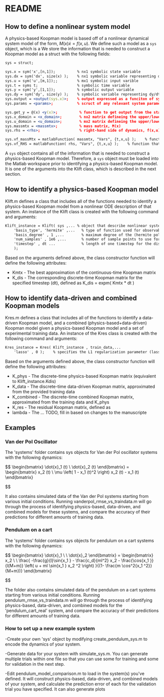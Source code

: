 # README

## How to define a nonlinear system model

A physics-based Koopman model is based off of a nonlinear dynamical system model of the form, $M(x)\dot{x} = f(x,u)$. We define such a model as a `sys` object, which is a We store the information that is needed to construct a Koopman model as a struct with the following fields:

```apache
sys = struct;

sys.x = sym('x',[n,1]);          % nx1 symbolic state variable
sys.dx = sym('dx', size(x) );    % nx1 symbolic variable representing dx/dt
sys.u = sym('u',[m,1]);;         % mx1 symbolic input varible 
sys.t = syms t;                  % symbolic time variable
sys.y = sym('y',[1,1]);          % symbolic output variable
sys.dy = sym('dy', size(y) );    % symbolic variable representing dy/dt
sys.output = <output(sys.x)>;    % output expressed as a funciton of sys.x
sys.params = <params>;           % scruct of any relevant system parameters (optional)

sys.get_y = @(x) <y(x)>;          % function to get output from the state
sys.x_domain = <x_domain>;        % nx2 matrix defineing the upper/lower bounds for each state
sys.u_domain = <u_domain>;        % mx2 matrix defineing the upper/lower bounds for each input
sys.massmtx = <massmtx>;          % mass matrix, M(x)
sys.rhs = <rhs>;                  % right-hand side of dynamics, f(x,u)

sys.vf_massMtx = matlabFunction( massmtx, "Vars", {t,x,u} );    % function that evaluates the mass matrix
sys.vf_RHS = matlabFunction( rhs, "Vars", {t,x,u} );    % function that evaluates f(x,u) 
```

A `sys` object contains all of the information that is needed to construct a physics-based Koopman model. Therefore, a `sys` object must be loaded into the Matlab workspace prior to identifying a physics-based Koopman model. It is one of the arguments into the Klift class, which is described in the next section.

## How to identify a physics-based Koopman model

Klift.m defines a class that includes all of the functions needed to identify a physics-based Koopman model from a nonlinear ODE description of that system. An instance of the Klift class is created with the following command and arguments:

```apache
Klift_instance = Klift( sys ,... % object that describe nonlinear system dynamics (see description below)
    'basis_type', 'hermite' ,...   % type of function used for observables (this code only supports Hermite polynomials)
    'basis_degree' , 1 ,...        % maximum degree of the (hermite polynomial) basis functions
    'num_samples' , 1e6 ,...       % number of sample points to use for Monte Carlo integration
    'timestep' , dt ...            % length of one timestep for the discrete-time Koopman model
    );
```

Based on the arguments defined above, the class constructor function will define the following attributes:

* Kmtx - The best approximation of the continuous-time Koopman matrix
* K_dis - The corresponding discrete-time Koopman matrix for the specified timestep (dt), defined as K_dis = expm( Kmtx * dt )

## How to identify data-driven and combined Koopman models

Kres.m defines a class that includes all of the functions to identify a data-driven Koopman model, and a combined (physics-based+data-driven) Koopman model given a physics-based Koopman model and a set of experimental training data. An instance of the Kres class is created with the following command and arguments:

```apache
Kres_instance = Kres( Klift_instance , train_data,...
    'lasso' , 0 );    % specifies the L1 regularization parameter (lasso=0 corresponds to least-squares solution)
```

Based on the arguments defined above, the class constructor function will define the following attributes:

* K_phys - The discrete-time physics-based Koopman matrix (equivalent to Klift_instance.Kdis)
* K_data - The discrete-time data-driven Koopman matrix, approximated from the provided training data
* K_combined - The discrete-time combined Koopman matrix, approximated from the training data and K_phys
* K_res - The residual Koopman matrix, defined as
* lambda - The ... TODO, fill in based on changes to the manuscripte

## Examples

### Van der Pol Oscillator

The 'systems' folder contains sys objects for Van der Pol oscillator systems with the following dynamics:

$$
\begin{bmatrix} \dot{x}_1 (t) \\ \dot{x}_2 (t) \end{bmatrix} =
    \begin{bmatrix} x_2 (t) \\ \mu \left( 1 - x_1 (t)^2 \right) x_2 (t) - x_1 (t) \end{bmatrix}

$$

It also contains simulated data of the Van der Pol systems starting from various initial conditions. Running vanderpol_rmse_vs_traindata.m will go through the process of identifying physics-based, data-driven, and combined models for these systems, and compare the accuracy of their predictions for different amounts of training data.

### Pendulum on a cart

The 'systems' folder contains sys objects for pendulum on a cart systems with the following dynamics:

$$
\begin{bmatrix} \dot{x}_1 \\ \\ \dot{x}_2 \end{bmatrix}
    =
    \begin{bmatrix}
        x_2   \\ \\
        \frac{ 
            -\frac{g}{l}\sin{x_1  } - \frac{c_d}{ml^2} x_2   - \frac{\cos{x_1  }}{l(M+m)} \left( u + ml \sin{x_1  } x_2  ^2 \right)
        }{(1- \frac{m \cos^2{x_1  ^2}}{M+m})}
    \end{bmatrix}

$$

The folder also contains simulated data of the pendulum on a cart systems starting from various initial conditions. Running pendulum_rmse_vs_traindata.m will go through the process of identifying physics-based, data-driven, and combined models for the 'pendulum_cart_real' system, and compare the accuracy of their predictions for different amounts of training data.

### How to set up a new example system

-Create your own 'sys' object by modifying create_pendulum_sys.m to encode the dynamics of your system.

-Generate data for your system with simulate_sys.m. You can generate multiple trials within one file so that you can use some for training and some for validation in the next step.

-Edit pendulum_model_comparison.m to load in the system(s) you've defined. It will construct physics-based, data-driven, and combined models of your system, and calculate the prediction error of each for the validation trial you have specified. It can also generate plots
